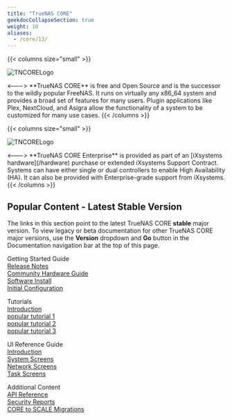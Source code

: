 ```yaml
---
title: "TrueNAS CORE"
geekdocCollapseSection: true
weight: 10
aliases:
  - /core/13/
---
```

<style>
div.gdoc-page__header {display: none;}
div.docs-read_mod {display: none;}
h1 {display:none;}
</style>

{{< columns size="small" >}}
<p>
<img src="/images/truenas-core-logo.png" alt="TNCORELogo"/>
</p>
<--->
**TrueNAS CORE** is free and Open Source and is the successor to the wildly popular FreeNAS.
It runs on virtually any x86_64 system and provides a broad set of features for many users.
Plugin applications like Plex, NextCloud, and Asigra allow the functionality of a system to be customized for many use cases.
{{< /columns >}}

<br>

{{< columns size="small" >}}
<p>
<img src="/images/tn-enterprise-logo.png" alt="TNCORELogo"/>
</p>
<--->
**TrueNAS CORE Enterprise** is provided as part of an [iXsystems hardware](/hardware) purchase or extended iXsystems Support Contract.
Systems can have either single or dual controllers to enable High Availability (HA).
It can also be provided with Enterprise-grade support from iXsystems.
{{< /columns >}}

## Popular Content - Latest Stable Version

The links in this section point to the latest TrueNAS CORE **stable** major version.
To view legacy or beta documentation for other TrueNAS CORE major versions, use the **Version** dropdown and **Go** button in the Documentation navigation bar at the top of this page.

<div class="docs-sections">
  <p>
	Getting Started Guide
	<br><a href="/core/stable/corereleasenotes">Release Notes</a>
	<br><a href="/core/stable/gettingstarted/">Community Hardware Guide</a>
	<br><a href="/core/stable/coretutorials/">Software Install</a>
	<br><a href="/core/stable/uireference/">Initial Configuration</a>
  </p>
  <p>
	Tutorials
	<br><a href="/scale/stable/scaleclireference/">Introduction</a>
	<br><a href="/scale/stable/gettingstarted/">popular tutorial 1</a>
	<br><a href="/scale/stable/scaletutorials/">popular tutorial 2</a>
	<br><a href="/scale/stable/scaleuireference/">popular tutorial 3</a>
  </p>
  <p>
	UI Reference Guide
	<br><a href="/truecommand/stable/tcreleasenotes">Introduction</a>
	<br><a href="/truecommand/stable/tcgettingstarted/">System Screens</a>
	<br><a href="/truecommand/stable/">Network Screens</a>
	<br><a href="/solutions/integrations/smbclustering/">Task Screens</a>
  </p>
  <p>
	Additional Content 
	<br><a href="/hardware/">API Reference</a>
	<br><a href="/hardware/stencils/">Security Reports</a>
	<br><a href="/hardware/notices/">CORE to SCALE Migrations</a>
  </p>
</div>
